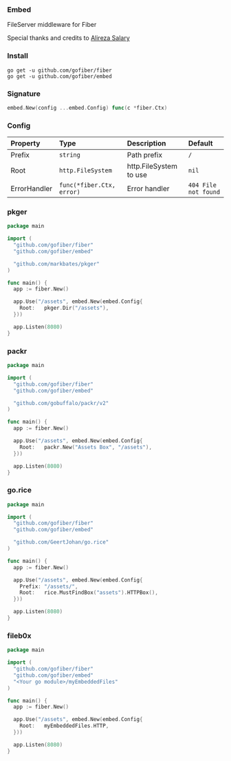 ### Embed
FileServer middleware for Fiber

Special thanks and credits to [Alireza Salary](https://github.com/arsmn)

### Install
```
go get -u github.com/gofiber/fiber
go get -u github.com/gofiber/embed
```

### Signature
```go
embed.New(config ...embed.Config) func(c *fiber.Ctx)
```

### Config
| Property | Type | Description | Default |
| :--- | :--- | :--- | :--- |
| Prefix | `string` | Path prefix | `/` |
| Root | `http.FileSystem` | http.FileSystem to use | `nil` |
| ErrorHandler | `func(*fiber.Ctx, error)` | Error handler | `404 File not found` |

### pkger

```go
package main

import (
  "github.com/gofiber/fiber"
  "github.com/gofiber/embed"

  "github.com/markbates/pkger"
)

func main() {
  app := fiber.New()

  app.Use("/assets", embed.New(embed.Config{
    Root:   pkger.Dir("/assets"),
  }))

  app.Listen(8080)
}
```

### packr

```go
package main

import (
  "github.com/gofiber/fiber"
  "github.com/gofiber/embed"

  "github.com/gobuffalo/packr/v2"
)

func main() {
  app := fiber.New()

  app.Use("/assets", embed.New(embed.Config{
    Root:   packr.New("Assets Box", "/assets"),
  }))

  app.Listen(8080)
}
```

### go.rice

```go
package main

import (
  "github.com/gofiber/fiber"
  "github.com/gofiber/embed"

  "github.com/GeertJohan/go.rice"
)

func main() {
  app := fiber.New()

  app.Use("/assets", embed.New(embed.Config{
    Prefix: "/assets/",
    Root:   rice.MustFindBox("assets").HTTPBox(),
  }))

  app.Listen(8080)
}
```

### fileb0x

```go
package main

import (
  "github.com/gofiber/fiber"
  "github.com/gofiber/embed"
  "<Your go module>/myEmbeddedFiles"
)

func main() {
  app := fiber.New()

  app.Use("/assets", embed.New(embed.Config{
    Root:   myEmbeddedFiles.HTTP,
  }))

  app.Listen(8080)
}
```
